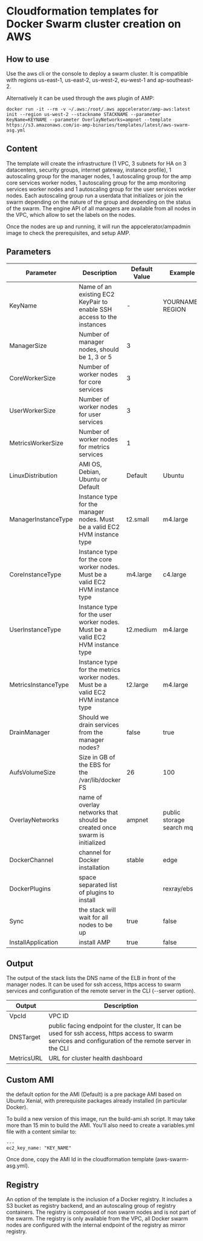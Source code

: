 # Cloudformation templates for Docker Swarm cluster creation on AWS

## How to use

Use the aws cli or the console to deploy a swarm cluster.
It is compatible with regions us-east-1, us-east-2, us-west-2, eu-west-1 and ap-southeast-2.

Alternatively it can be used through the aws plugin of AMP:

    docker run -it --rm -v ~/.aws:/root/.aws appcelerator/amp-aws:latest init --region us-west-2 --stackname STACKNAME --parameter KeyName=KEYNAME --parameter OverlayNetworks=ampnet --template https://s3.amazonaws.com/io-amp-binaries/templates/latest/aws-swarm-asg.yml

## Content

The template will create the infrastructure (1 VPC, 3 subnets for HA on 3 datacenters, security groups, internet gateway, instance profile), 1 autoscaling group for the manager nodes, 1 autoscaling group for the amp core services worker nodes, 1 autoscaling group for the amp monitoring services worker nodes and 1 autoscaling group for the user services worker nodes.
Each autoscaling group run a userdata that initializes or join the swarm depending on the nature of the group and depending on the status of the swarm.
The engine API of all managers are available from all nodes in the VPC, which allow to set the labels on the nodes.

Once the nodes are up and running, it will run the appcelerator/ampadmin image to check the prerequisites, and setup AMP.

## Parameters

| Parameter | Description | Default Value | Example |
| --------- | ----------- | ------------- | ------- |
| KeyName   | Name of an existing EC2 KeyPair to enable SSH access to the instances | - | YOURNAME-REGION |
| ManagerSize | Number of manager nodes, should be 1, 3 or 5 | 3 | |
| CoreWorkerSize | Number of worker nodes for core services | 3 | |
| UserWorkerSize | Number of worker nodes for user services | 3 | |
| MetricsWorkerSize | Number of worker nodes for metrics services | 1 | |
| LinuxDistribution | AMI OS, Debian, Ubuntu or Default | Default | Ubuntu |
| ManagerInstanceType | Instance type for the manager nodes. Must be a valid EC2 HVM instance type | t2.small | m4.large |
| CoreInstanceType | Instance type for the core worker nodes. Must be a valid EC2 HVM instance type | m4.large | c4.large |
| UserInstanceType | Instance type for the user worker nodes. Must be a valid EC2 HVM instance type | t2.medium | m4.large |
| MetricsInstanceType | Instance type for the metrics worker nodes. Must be a valid EC2 HVM instance type | t2.large | m4.large |
| DrainManager | Should we drain services from the manager nodes? | false | true |
| AufsVolumeSize | Size in GB of the EBS for the /var/lib/docker FS | 26 | 100 |
| OverlayNetworks | name of overlay networks that should be created once swarm is initialized | ampnet | public storage search mq |
| DockerChannel | channel for Docker installation | stable | edge |
| DockerPlugins | space separated list of plugins to install | | rexray/ebs |
| Sync | the stack will wait for all nodes to be up | true | false |
| InstallApplication | install AMP | true | false |

## Output

The output of the stack lists the DNS name of the ELB in front of the manager nodes. It can be used for ssh access, https access to swarm services and configuration of the remote server in the CLI (--server option).

| Output | Description |
| --------- | ----------- |
| VpcId | VPC ID |
| DNSTarget | public facing endpoint for the cluster, It can be used for ssh access, https access to swarm services and configuration of the remote server in the CLI |
| MetricsURL | URL for cluster health dashboard |

## Custom AMI

the default option for the AMI (Default) is a pre package AMI based on Ubuntu Xenial, with prerequisite packages already installed (in particular Docker).

To build a new version of this image, run the build-ami.sh script. It may take more than 15 min to build the AMI. You'll also need to create a variables.yml file with a content similar to:

```
---
ec2_key_name: "KEY_NAME"
```

Once done, copy the AMI Id in the cloudformation template (aws-swarm-asg.yml).

## Registry

An option of the template is the inclusion of a Docker registry.
It includes a S3 bucket as registry backend, and an autoscaling group of registry containers.
The registry is composed of non swarm nodes and is not part of the swarm.
The registry is only available from the VPC, all Docker swarm nodes are configured with the internal endpoint of the registry as mirror registry.
